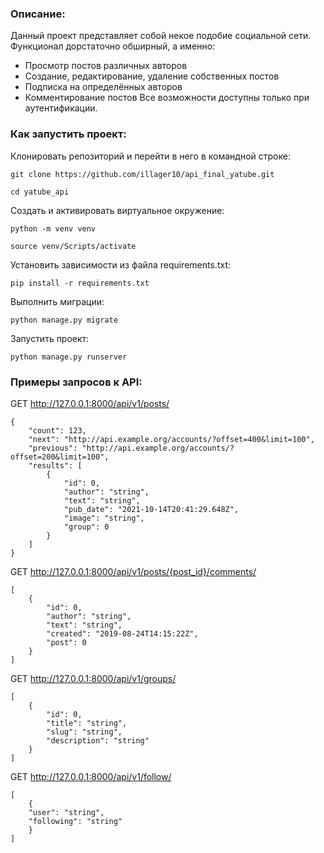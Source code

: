 ### Описание:

Данный проект представляет собой некое подобие социальной сети. 
Функционал дорстаточно обширный, а именно:
- Просмотр постов различных авторов
- Создание, редактирование, удаление собственных постов
- Подписка на определённых авторов
- Комментирование постов
Все возможности доступны только при аутентификации.

### Как запустить проект:

Клонировать репозиторий и перейти в него в командной строке:

```
git clone https://github.com/illager10/api_final_yatube.git
```

```
cd yatube_api
```

Cоздать и активировать виртуальное окружение:

```
python -m venv venv
```

```
source venv/Scripts/activate
```

Установить зависимости из файла requirements.txt:

```
pip install -r requirements.txt
```

Выполнить миграции:

```
python manage.py migrate
```

Запустить проект:

```
python manage.py runserver
```

### Примеры запросов к API:

GET http://127.0.0.1:8000/api/v1/posts/

```
{
    "count": 123,
    "next": "http://api.example.org/accounts/?offset=400&limit=100",
    "previous": "http://api.example.org/accounts/?offset=200&limit=100",
    "results": [
        {
            "id": 0,
            "author": "string",
            "text": "string",
            "pub_date": "2021-10-14T20:41:29.648Z",
            "image": "string",
            "group": 0
        }
    ]
}
```

GET http://127.0.0.1:8000/api/v1/posts/{post_id}/comments/

```
[
    {
        "id": 0,
        "author": "string",
        "text": "string",
        "created": "2019-08-24T14:15:22Z",
        "post": 0
    }
]
```

GET http://127.0.0.1:8000/api/v1/groups/

```
[
    {
        "id": 0,
        "title": "string",
        "slug": "string",
        "description": "string"
    }
]
```

GET http://127.0.0.1:8000/api/v1/follow/

```
[
    {
    "user": "string",
    "following": "string"
    }
]
```